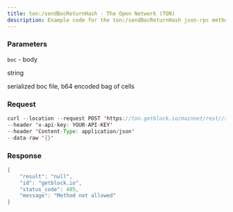 ```yaml
---
title: ton:/sendBocReturnHash - The Open Network (TON)
description: Example code for the ton:/sendBocReturnHash json-rpc method. Сomplete guide on how to use ton:/sendBocReturnHash json-rpc in GetBlock.io Web3 documentation.
---
```


### Parameters


`boc` - body

string

serialized boc file, b64 encoded bag of cells

### Request

``` java
curl --location --request POST 'https://ton.getblock.io/mainnet/rest//sendBocReturnHash?' 
--header 'x-api-key: YOUR-API-KEY' 
--header 'Content-Type: application/json' 
--data-raw '{}'
```

###  Response

``` java
{
    "result": "null",
    "id": "getblock.io",
    "status_code": 405,
    "message": "Method not allowed"
}
```

